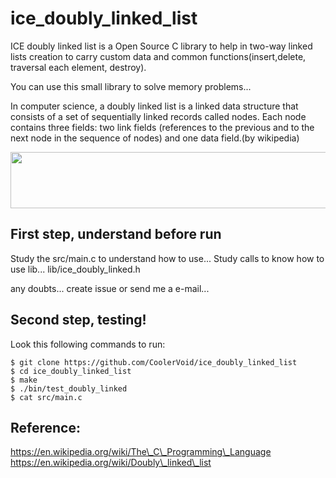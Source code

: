 # ice_doubly_linked_list
ICE doubly linked list is a Open Source C library to help in two-way linked lists creation to carry custom data and common functions(insert,delete, traversal each element, destroy).

You can use this small library to solve memory problems...

In computer science, a doubly linked list is a linked data structure that consists of a set of sequentially linked records called nodes. Each node contains three fields: two link fields (references to the previous and to the next node in the sequence of nodes) and one data field.(by wikipedia) 

<img align="center" width="640" height="90" src="https://upload.wikimedia.org/wikipedia/commons/thumb/5/5e/Doubly-linked-list.svg/610px-Doubly-linked-list.svg.png">

First step, understand before run
--

Study the src/main.c to understand how to use...
Study calls to know how to use  lib...  lib/ice\_doubly\_linked.h

any doubts... create issue or send me a e-mail...

Second step, testing!
--


Look this following commands to run:
```
$ git clone https://github.com/CoolerVoid/ice_doubly_linked_list
$ cd ice_doubly_linked_list
$ make
$ ./bin/test_doubly_linked
$ cat src/main.c
```

Reference:
--
https://en.wikipedia.org/wiki/The\_C\_Programming\_Language
https://en.wikipedia.org/wiki/Doubly\_linked\_list
